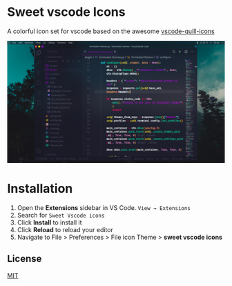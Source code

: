 # Sweet vscode Icons

A colorful icon set for vscode based on the awesome [vscode-quill-icons](https://github.com/cdonohue/vscode-quill-icons/)

![preview](screenshots/preview.png)

# Installation

1. Open the **Extensions** sidebar in VS Code. `View → Extensions`
1. Search for `Sweet Vscode icons`
1. Click **Install** to install it
1. Click **Reload** to reload your editor
1. Navigate to File > Preferences > File icon Theme > **sweet vscode icons**

## License

[MIT](https://github.com/EliverLara/sweet-vscode-icons/blob/master/LICENSE.md)